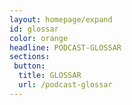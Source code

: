 ```yaml
---
layout: homepage/expand
id: glossar
color: orange
headline: PODCAST-GLOSSAR
sections:
 button:
  title: GLOSSAR
  url: /podcast-glossar
---
```

